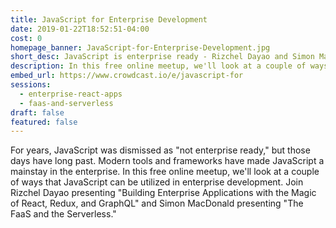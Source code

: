 ```yaml
---
title: JavaScript for Enterprise Development
date: 2019-01-22T18:52:51-04:00
cost: 0
homepage_banner: JavaScript-for-Enterprise-Development.jpg
short_desc: JavaScript is enterprise ready - Rizchel Dayao and Simon MacDonald show how.
description: In this free online meetup, we'll look at a couple of ways that JavaScript can be utilized in enterprise development. Join Rizchel Dayao presenting Building Enterprise Applications with the Magic of React, Redux, and GraphQL and Simon MacDonald presenting The FaaS and the Serverless.
embed_url: https://www.crowdcast.io/e/javascript-for
sessions:
  - enterprise-react-apps
  - faas-and-serverless
draft: false
featured: false
---
```


For years, JavaScript was dismissed as "not enterprise ready," but those days have long past. Modern tools and frameworks have made JavaScript a mainstay in the enterprise. In this free online meetup, we'll look at a couple of ways that JavaScript can be utilized in enterprise development. Join Rizchel Dayao presenting "Building Enterprise Applications with the Magic of React, Redux, and GraphQL" and Simon MacDonald presenting "The FaaS and the Serverless."
